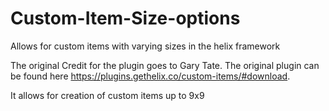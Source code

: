 # Custom-Item-Size-options
Allows for custom items with varying sizes in the helix framework

The original Credit for the plugin goes to Gary Tate. The original plugin can be found here https://plugins.gethelix.co/custom-items/#download.

It allows for creation of custom items up to 9x9
